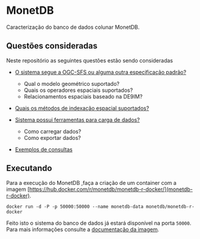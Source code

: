 # MonetDB

Caracterização do banco de dados colunar MonetDB.

## Questões consideradas

Neste repositório as seguintes questões estão sendo consideradas

- [O sistema segue a OGC-SFS ou alguma outra especificação padrão?](GEOMETRY.md)
    - Qual o modelo geométrico suportado?
    - Quais os operadores espaciais suportados?
    - Relacionamentos espaciais baseado na DE9IM?

- [Quais os métodos de indexação espacial suportados?](SPATIAL_INDEX.md)

- [Sistema possui ferramentas para carga de dados?](TOOLS.md)
    - Como carregar dados?
    - Como exportar dados?

- [Exemplos de consultas](EXAMPLES.md)

## Executando

Para a execução do MonetDB ,faça a criação de um container com a imagem [https://hub.docker.com/r/monetdb/monetdb-r-docker/](monetdb-r-docker).

```shell
docker run -d -P -p 50000:50000 --name monetdb-data monetdb/monetdb-r-docker
```

Feito isto o sistema do banco de dados já estará disponível na porta `50000`. Para mais informações consulte a [documentação da imagem](https://hub.docker.com/r/monetdb/monetdb-r-docker/).

